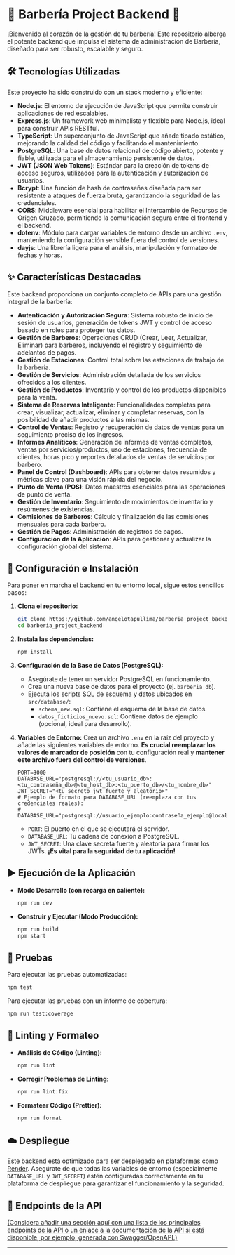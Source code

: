 # 💈 Barbería Project Backend 🚀

¡Bienvenido al corazón de la gestión de tu barbería! Este repositorio alberga el potente backend que impulsa el sistema de administración de Barbería, diseñado para ser robusto, escalable y seguro.

## 🛠️ Tecnologías Utilizadas

Este proyecto ha sido construido con un stack moderno y eficiente:

- **Node.js**: El entorno de ejecución de JavaScript que permite construir aplicaciones de red escalables.
- **Express.js**: Un framework web minimalista y flexible para Node.js, ideal para construir APIs RESTful.
- **TypeScript**: Un superconjunto de JavaScript que añade tipado estático, mejorando la calidad del código y facilitando el mantenimiento.
- **PostgreSQL**: Una base de datos relacional de código abierto, potente y fiable, utilizada para el almacenamiento persistente de datos.
- **JWT (JSON Web Tokens)**: Estándar para la creación de tokens de acceso seguros, utilizados para la autenticación y autorización de usuarios.
- **Bcrypt**: Una función de hash de contraseñas diseñada para ser resistente a ataques de fuerza bruta, garantizando la seguridad de las credenciales.
- **CORS**: Middleware esencial para habilitar el Intercambio de Recursos de Origen Cruzado, permitiendo la comunicación segura entre el frontend y el backend.
- **dotenv**: Módulo para cargar variables de entorno desde un archivo `.env`, manteniendo la configuración sensible fuera del control de versiones.
- **dayjs**: Una librería ligera para el análisis, manipulación y formateo de fechas y horas.

## ✨ Características Destacadas

Este backend proporciona un conjunto completo de APIs para una gestión integral de la barbería:

- **Autenticación y Autorización Segura**: Sistema robusto de inicio de sesión de usuarios, generación de tokens JWT y control de acceso basado en roles para proteger tus datos.
- **Gestión de Barberos**: Operaciones CRUD (Crear, Leer, Actualizar, Eliminar) para barberos, incluyendo el registro y seguimiento de adelantos de pagos.
- **Gestión de Estaciones**: Control total sobre las estaciones de trabajo de la barbería.
- **Gestión de Servicios**: Administración detallada de los servicios ofrecidos a los clientes.
- **Gestión de Productos**: Inventario y control de los productos disponibles para la venta.
- **Sistema de Reservas Inteligente**: Funcionalidades completas para crear, visualizar, actualizar, eliminar y completar reservas, con la posibilidad de añadir productos a las mismas.
- **Control de Ventas**: Registro y recuperación de datos de ventas para un seguimiento preciso de los ingresos.
- **Informes Analíticos**: Generación de informes de ventas completos, ventas por servicios/productos, uso de estaciones, frecuencia de clientes, horas pico y reportes detallados de ventas de servicios por barbero.
- **Panel de Control (Dashboard)**: APIs para obtener datos resumidos y métricas clave para una visión rápida del negocio.
- **Punto de Venta (POS)**: Datos maestros esenciales para las operaciones de punto de venta.
- **Gestión de Inventario**: Seguimiento de movimientos de inventario y resúmenes de existencias.
- **Comisiones de Barberos**: Cálculo y finalización de las comisiones mensuales para cada barbero.
- **Gestión de Pagos**: Administración de registros de pagos.
- **Configuración de la Aplicación**: APIs para gestionar y actualizar la configuración global del sistema.

## 🚀 Configuración e Instalación

Para poner en marcha el backend en tu entorno local, sigue estos sencillos pasos:

1.  **Clona el repositorio:**

    ```bash
    git clone https://github.com/angelotapullima/barberia_project_backend.git
    cd barberia_project_backend
    ```

2.  **Instala las dependencias:**

    ```bash
    npm install
    ```

3.  **Configuración de la Base de Datos (PostgreSQL):**
    - Asegúrate de tener un servidor PostgreSQL en funcionamiento.
    - Crea una nueva base de datos para el proyecto (ej. `barberia_db`).
    - Ejecuta los scripts SQL de esquema y datos ubicados en `src/database/`:
      - `schema_new.sql`: Contiene el esquema de la base de datos.
      - `datos_ficticios_nuevo.sql`: Contiene datos de ejemplo (opcional, ideal para desarrollo).

4.  **Variables de Entorno:**
    Crea un archivo `.env` en la raíz del proyecto y añade las siguientes variables de entorno. **Es crucial reemplazar los valores de marcador de posición** con tu configuración real y **mantener este archivo fuera del control de versiones**.

    ```env
    PORT=3000
    DATABASE_URL="postgresql://<tu_usuario_db>:<tu_contraseña_db>@<tu_host_db>:<tu_puerto_db>/<tu_nombre_db>"
    JWT_SECRET="<tu_secreto_jwt_fuerte_y_aleatorio>"
    # Ejemplo de formato para DATABASE_URL (reemplaza con tus credenciales reales):
    # DATABASE_URL="postgresql://usuario_ejemplo:contraseña_ejemplo@localhost:5432/nombre_db_ejemplo"
    ```

    - `PORT`: El puerto en el que se ejecutará el servidor.
    - `DATABASE_URL`: Tu cadena de conexión a PostgreSQL.
    - `JWT_SECRET`: Una clave secreta fuerte y aleatoria para firmar los JWTs. **¡Es vital para la seguridad de tu aplicación!**

## ▶️ Ejecución de la Aplicación

- **Modo Desarrollo (con recarga en caliente):**

  ```bash
  npm run dev
  ```

- **Construir y Ejecutar (Modo Producción):**
  ```bash
  npm run build
  npm start
  ```

## 🧪 Pruebas

Para ejecutar las pruebas automatizadas:

```bash
npm test
```

Para ejecutar las pruebas con un informe de cobertura:

```bash
npm run test:coverage
```

## 🧹 Linting y Formateo

- **Análisis de Código (Linting):**
  ```bash
  npm run lint
  ```
- **Corregir Problemas de Linting:**
  ```bash
  npm run lint:fix
  ```
- **Formatear Código (Prettier):**
  ```bash
  npm run format
  ```

## ☁️ Despliegue

Este backend está optimizado para ser desplegado en plataformas como [Render](https://render.com/). Asegúrate de que todas las variables de entorno (especialmente `DATABASE_URL` y `JWT_SECRET`) estén configuradas correctamente en tu plataforma de despliegue para garantizar el funcionamiento y la seguridad.

## 📄 Endpoints de la API

[(Considera añadir una sección aquí con una lista de los principales endpoints de la API o un enlace a la documentación de la API si está disponible, por ejemplo, generada con Swagger/OpenAPI.)](https://barberia-project-backend.onrender.com/api-docs.)

---
